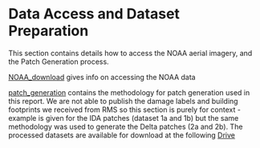 # Data Access and Dataset Preparation

This section contains details how to access the NOAA aerial imagery, and the Patch Generation process. 

[NOAA_download](https://github.com/graceebc9/HurricaneDamage/tree/main/data/NOAA_download) gives info on accessing the NOAA data

[patch_generation](https://github.com/graceebc9/HurricaneDamage/tree/main/data/patch_generation) contains the methodology for patch generation used in this report. We are not able to publish the damage labels and building footprints we received from RMS so this section is purely for context - example is given for the IDA patches (dataset 1a and 1b) but the same methodology was used to generate the Delta patches (2a and 2b). The processed datasets are available for download at the following [Drive](https://drive.google.com/drive/folders/1a34p6M0DopPn3Dv1XgYuJiufT3AA09XA?usp=sharing)
